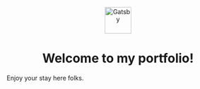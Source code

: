 <p align="center">
  <a href="https://www.gatsbyjs.com/?utm_source=starter&utm_medium=readme&utm_campaign=minimal-starter-ts">
    <img alt="Gatsby" src="https://www.gatsbyjs.com/Gatsby-Monogram.svg" width="60" style="margin-left: 0" />
  </a>
</p>
<h1 align="center">
  Welcome to my portfolio!
</h1>

Enjoy your stay here folks.
